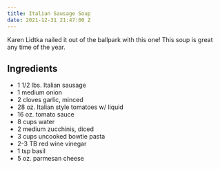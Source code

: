 ```yaml
---
title: Italian Sausage Soup
date: 2021-12-31 21:47:00 Z
---
```


Karen Lidtka nailed it out of the ballpark with this one! This soup is great any time of the year. 

## Ingredients
* 1 1/2 lbs. Italian sausage
* 1 medium onion
* 2 cloves garlic, minced
* 28 oz. Italian style tomatoes w/ liquid
* 16 oz. tomato sauce
* 8 cups water
* 2 medium zucchinis, diced
* 3 cups uncooked bowtie pasta
* 2-3 TB red wine vinegar
* 1 tsp basil
* 5 oz. parmesan cheese

